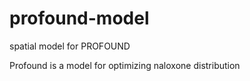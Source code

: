 # profound-model

spatial model for PROFOUND

Profound is a model for optimizing naloxone distribution